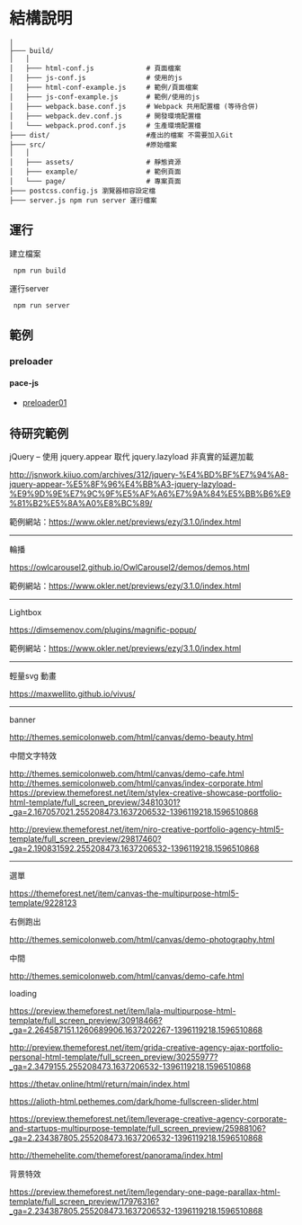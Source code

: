 # 結構說明
```
│
├─── build/
│   │
│   ├─── html-conf.js             # 頁面檔案
│   ├─── js-conf.js               # 使用的js
│   ├─── html-conf-example.js     # 範例/頁面檔案
│   ├─── js-conf-example.js       # 範例/使用的js
│   ├─── webpack.base.conf.js     # Webpack 共用配置檔 (等待合併)
│   ├─── webpack.dev.conf.js      # 開發環境配置檔
│   └─── webpack.prod.conf.js     # 生產環境配置檔
├─── dist/                        #產出的檔案 不需要加入Git
├─── src/                         #原始檔案
│   │
│   ├─── assets/                  # 靜態資源
│   ├─── example/                 # 範例頁面
│   └─── page/                    # 專案頁面
├─── postcss.config.js 瀏覽器相容設定檔
├─── server.js npm run server 運行檔案

```
## 運行

建立檔案

` npm run build` 

運行server

` npm run server` 


## 範例

### preloader

#### pace-js

- [preloader01](preloader01.html)


## 待研究範例

jQuery – 使用 jquery.appear 取代 jquery.lazyload 非真實的延遲加載

http://jsnwork.kiiuo.com/archives/312/jquery-%E4%BD%BF%E7%94%A8-jquery-appear-%E5%8F%96%E4%BB%A3-jquery-lazyload-%E9%9D%9E%E7%9C%9F%E5%AF%A6%E7%9A%84%E5%BB%B6%E9%81%B2%E5%8A%A0%E8%BC%89/

範例網站：https://www.okler.net/previews/ezy/3.1.0/index.html

----

輪播

https://owlcarousel2.github.io/OwlCarousel2/demos/demos.html

範例網站：https://www.okler.net/previews/ezy/3.1.0/index.html

---

Lightbox

https://dimsemenov.com/plugins/magnific-popup/

範例網站：https://www.okler.net/previews/ezy/3.1.0/index.html

----

輕量svg 動畫

https://maxwellito.github.io/vivus/


----

banner

http://themes.semicolonweb.com/html/canvas/demo-beauty.html

中間文字特效

http://themes.semicolonweb.com/html/canvas/demo-cafe.html
http://themes.semicolonweb.com/html/canvas/index-corporate.html
https://preview.themeforest.net/item/stylex-creative-showcase-portfolio-html-template/full_screen_preview/34810301?_ga=2.167057021.255208473.1637206532-1396119218.1596510868

http://preview.themeforest.net/item/niro-creative-portfolio-agency-html5-template/full_screen_preview/29817460?_ga=2.190831592.255208473.1637206532-1396119218.1596510868


----
選單

https://themeforest.net/item/canvas-the-multipurpose-html5-template/9228123

右側跑出

http://themes.semicolonweb.com/html/canvas/demo-photography.html

中間

http://themes.semicolonweb.com/html/canvas/demo-cafe.html

loading

https://preview.themeforest.net/item/lala-multipurpose-html-template/full_screen_preview/30918466?_ga=2.264587151.1260689906.1637202267-1396119218.1596510868

http://preview.themeforest.net/item/grida-creative-agency-ajax-portfolio-personal-html-template/full_screen_preview/30255977?_ga=2.3479155.255208473.1637206532-1396119218.1596510868

https://thetav.online/html/return/main/index.html


https://alioth-html.pethemes.com/dark/home-fullscreen-slider.html

https://preview.themeforest.net/item/leverage-creative-agency-corporate-and-startups-multipurpose-template/full_screen_preview/25988106?_ga=2.234387805.255208473.1637206532-1396119218.1596510868

http://themehelite.com/themeforest/panorama/index.html



背景特效


https://preview.themeforest.net/item/legendary-one-page-parallax-html-template/full_screen_preview/17976316?_ga=2.234387805.255208473.1637206532-1396119218.1596510868

